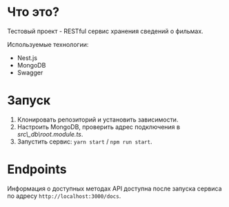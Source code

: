 # Что это?

 Тестовый проект - RESTful сервис хранения сведений о фильмах.

 Используемые технологии:
 - Nest.js
 - MongoDB
 - Swagger

# Запуск

 1. Клонировать репозиторий и установить зависимости.
 2. Настроить MongoDB, проверить адрес подключения в *src\\_db\\root.module.ts*.
 3. Запустить сервис: `yarn start` / `npm run start`.

# Endpoints

 Информация о доступных методах API доступна после запуска сервиса по адресу `http://localhost:3000/docs`.
